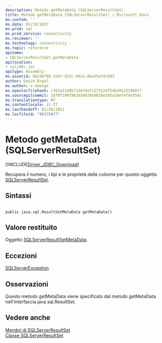 ```yaml
---
description: Metodo getMetaData (SQLServerResultSet)
title: Metodo getMetaData (SQLServerResultSet) | Microsoft Docs
ms.custom: ''
ms.date: 01/19/2017
ms.prod: sql
ms.prod_service: connectivity
ms.reviewer: ''
ms.technology: connectivity
ms.topic: reference
apiname:
- SQLServerResultSet.getMetaData
apilocation:
- sqljdbc.jar
apitype: Assembly
ms.assetid: 9dcdbf69-1d47-422c-842e-0bed5afdcb93
author: David-Engel
ms.author: v-daenge
ms.openlocfilehash: c762a21d9bf1d478e7c273224f54bd912519b87f
ms.sourcegitcommit: 33f0f190f962059826e002be165a2bef4f9e350c
ms.translationtype: MT
ms.contentlocale: it-IT
ms.lasthandoff: 01/30/2021
ms.locfileid: "99175477"
---
```

# <a name="getmetadata-method-sqlserverresultset"></a>Metodo getMetaData (SQLServerResultSet)
[!INCLUDE[Driver_JDBC_Download](../../../includes/driver_jdbc_download.md)]

  Recupera il numero, i tipi e le proprietà delle colonne per questo oggetto [SQLServerResultSet](../../../connect/jdbc/reference/sqlserverresultset-class.md).  
  
## <a name="syntax"></a>Sintassi  
  
```  
  
public java.sql.ResultSetMetaData getMetaData()  
```  
  
## <a name="return-value"></a>Valore restituito  
 Oggetto [SQLServerResultSetMetaData](../../../connect/jdbc/reference/sqlserverresultsetmetadata-class.md).  
  
## <a name="exceptions"></a>Eccezioni  
 [SQLServerException](../../../connect/jdbc/reference/sqlserverexception-class.md)  
  
## <a name="remarks"></a>Osservazioni  
 Questo metodo getMetaData viene specificato dal metodo getMetaData nell'interfaccia java.sql.ResultSet.  
  
## <a name="see-also"></a>Vedere anche  
 [Membri di SQLServerResultSet](../../../connect/jdbc/reference/sqlserverresultset-members.md)   
 [Classe SQLServerResultSet](../../../connect/jdbc/reference/sqlserverresultset-class.md)  
  
  
